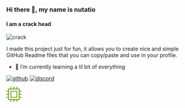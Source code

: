 ### Hi there 👋, my name is nutatio
#### I am a crack head
![crack](https://cdn.discordapp.com/attachments/861244155093975071/861244461916094494/ngan-pham-lil-ants-anim-test-v06.gif)

I made this project just for fun, it allows you to create nice and simple GitHub Readme files that you can copy/paste and use in your profile.

- 🌱 I’m currently learning a lil bit of everything 


[<img src='https://cdn.jsdelivr.net/npm/simple-icons@3.0.1/icons/github.svg' alt='github' height='40'>](https://github.com/nutatio)  [<img src='https://cdn.jsdelivr.net/npm/simple-icons@3.0.1/icons/discord.svg' alt='discord' height='40'>](https://discord.gg/S7keaMFB7e)  

<a href='https://docs.github.com/en/developers'><img src='https://raw.githubusercontent.com/acervenky/animated-github-badges/master/assets/devbadge.gif' width='40' height='40'></a> 

